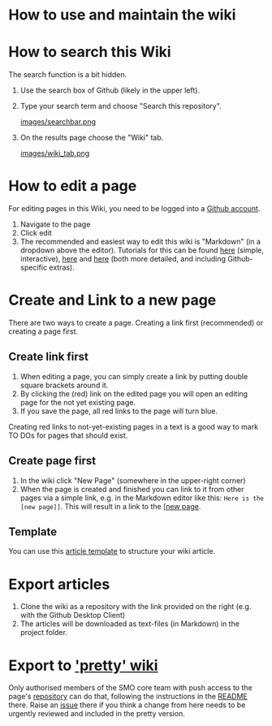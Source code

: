 # How to use and maintain the wiki

# How to search this Wiki

The search function is a bit hidden.

1.  Use the search box of Github (likely in the upper left).
2.  Type your search term and choose "Search this repository".
    
    [images/searchbar.png](images/searchbar.png)

3.  On the results page choose the "Wiki" tab.
    
    [images/wiki_tab.png](images/wiki_tab.png)



# How to edit a page

For editing pages in this Wiki, you need to be logged into a [Github account](https://github.com/).

1. Navigate to the page
2. Click edit
3. The recommended and easiest way to edit this wiki is "Markdown" (in a dropdown above the editor). Tutorials for this can be found [here](https://commonmark.org/help/) (simple, interactive), [here](https://help.github.com/en/articles/about-writing-and-formatting-on-github) and [here](https://guides.github.com/features/mastering-markdown/) (both more detailed, and including Github-specific extras).

# Create and Link to a new page

There are two ways to create a page. Creating a link first (recommended) or creating a page first.

## Create link first

1. When editing a page, you can simply create a link by putting double square brackets around it.
2. By clicking the (red) link on the edited page you will open an editing page for the not yet existing page.
3. If you save the page, all red links to the page will turn blue.

Creating red links to not-yet-existing pages in a text is a good way to mark TO DOs for pages that should exist.

## Create page first

1. In the wiki click "New Page" (somewhere in the upper-right corner)
2. When the page is created and finished you can link to it from other pages via a simple link, e.g. in the Markdown editor like this: `Here is the [new page]]`. This will result in a link to the [[new page](new-page]]`.-This-will-result-in-a-link-to-the-[[new-page).

## Template

You can use this [article template](article-template) to structure your wiki article. 

# Export articles

1. Clone the wiki as a repository with the link provided on the right (e.g. with the Github Desktop Client)
2. The articles will be downloaded as text-files (in Markdown) in the project folder.

# Export to ['pretty' wiki](https://smo-wiki.leibniz-hbi.de)

Only authorised members of the SMO core team with push access to the page's [repository](https://github.com/Leibniz-HBI/smo-wiki) can do that, following the instructions in the [README](https://github.com/Leibniz-HBI/smo-wiki/blob/main/README.md#how-to-update-the-pretty-wiki-with-changes-from-the-original-wiki) there. Raise an [issue](https://github.com/Leibniz-HBI/smo-wiki/issues) there if you think a change from here needs to be urgently reviewed and included in the pretty version.